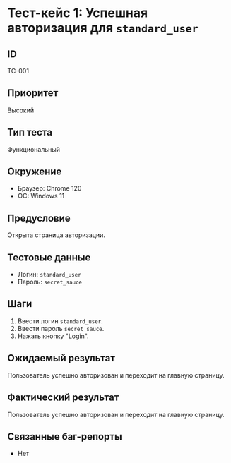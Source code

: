 # Тест-кейс 1: Успешная авторизация для `standard_user`

## ID
TC-001

## Приоритет
Высокий

## Тип теста
Функциональный

## Окружение
- Браузер: Chrome 120
- ОС: Windows 11

## Предусловие
Открыта страница авторизации.

## Тестовые данные
- Логин: `standard_user`
- Пароль: `secret_sauce`

## Шаги
1. Ввести логин `standard_user`.
2. Ввести пароль `secret_sauce`.
3. Нажать кнопку "Login".

## Ожидаемый результат
Пользователь успешно авторизован и переходит на главную страницу.

## Фактический результат
Пользователь успешно авторизован и переходит на главную страницу.

## Связанные баг-репорты
- Нет